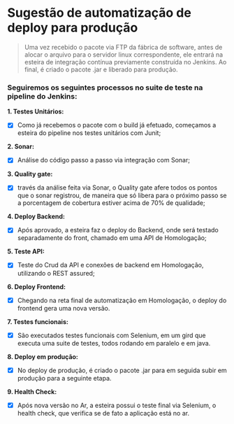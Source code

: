 # Sugestão de automatização de deploy para produção

> Uma vez recebido o pacote via FTP da fábrica de software, antes de alocar o arquivo para o servidor linux correspondente, ele entrará na esteira de integração contínua previamente construída no Jenkins. Ao final, é criado o pacote .jar e liberado para produção.

### Seguiremos os seguintes processos no suite de teste na pipeline do Jenkins:

**1. Testes Unitários:**
   - [x] Como já recebemos o pacote com o build já efetuado, começamos a esteira do pipeline nos testes unitários com Junit;

**2. Sonar:**
   - [x] Análise do código passo a passo via integração com Sonar;

**3. Quality gate:**
   - [x] través da análise feita via Sonar, o Quality gate afere todos os pontos que o sonar registrou, de maneira que só libera para o próximo passo se a porcentagem de cobertura estiver acima de 70% de qualidade;

**4. Deploy Backend:**
   - [x] Após aprovado, a esteira faz o deploy do Backend, onde será testado separadamente do front, chamado em uma API de Homologação;

**5. Teste API:**
   - [x] Teste do Crud da API e conexões de backend em Homologação, utilizando o REST assured;

**6. Deploy Frontend:**
   - [x] Chegando na reta final de automatização em Homologação, o deploy do frontend gera uma nova versão.

**7. Testes funcionais:**
   - [x] São executados testes funcionais com Selenium, em um gird que executa uma suite de testes, todos rodando em paralelo e em java.

**8. Deploy em produção:**
   - [x] No deploy de produção, é criado o pacote .jar para em seguida subir em produção para a seguinte etapa.

**9. Health Check:**
   - [x] Após nova versão no Ar, a esteira possui o teste final via Selenium, o health check, que verifica se de fato a aplicação está no ar.
